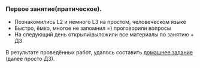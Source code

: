 ### Первое занятие(пратическое). 
* Познакомились L2 и немного L3 на простом, человеческом языке
* Быстро, ёмко, многое не запомнил =) проговорили вопросы
* На следующий день открыли\выложили все материалы по занятию + ДЗ

В результате проведённых работ, удалось составить [домашнее задание](work_less2/) (далее просто ДЗ).
